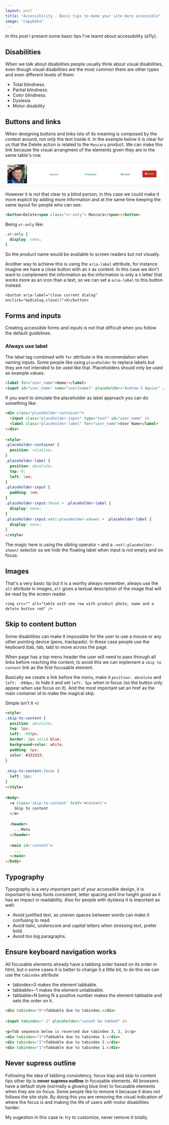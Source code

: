 ```yaml
---
layout: post
title: "Accessibility - Basic tips to make your site more accessible"
image: "capybaha"
---
```


In this post I present some basic tips I've learnt about accessibility (a11y).

## Disabilities

When we talk about disabilities people usually think about visual disabilities, even though visual disabilities
are the most common there are other types and even different levels of them:

  - Total blindness.
  - Partial blindness.
  - Color blindness.
  - Dyslexia
  - Motor disability

## Buttons and links

When designing buttons and links lots of its meaning is composed by the context around, not only the text inside it.
In the example below it is clear for us that the Delete action is related to the `Mascara` product. We can make this
link because the visual arrangment of the elements given they are in the same table's row.

![table with one row with product photo, name and a delete button red](/public/images/posts/a11y-delete.png)

However it is not that clear to a blind person, in this case we could make it more explicit by adding more information
and at the same time keeping the same layout for people who can see:

```html
<button>Delete<span class="sr-only"> Mascara</span></button>
```

Being `sr-only` like:

```css
.sr-only {
  display: none;
}
```

So the product name would be available to screen readers but not visually.

Another way to achieve this is using the `aria-label` attribute, for instance imagine we have a close button
with an `X` as content. In this case we don't want to complement the information as the information is only
a `X` letter that works more as an icon than a text, so we can set a `aria-label` to this button instead.

```
<button aria-label="close current dialog" onclick="myDialog.close()">X</button>
```

## Forms and inputs

Creating accessible forms and inputs is not that difficult when you follow the default guidelines.

### Always use label

The label tag combined with `for` attribute is the recomendation when naming inputs. Some people like
using `placeholder` to replace labels but they are not intended to be used like that. Placeholders should
only be used as example values.

```html
<label for="user_name">Name:</label>
<input id="user_name" name="user[name]" placeholder="Andrew S Aguiar" />
```

If you want to simulate the placeholder as label approach you can do something like:

```html
<div class="placeholder-container">
  <input class="placeholder-input" type="text" id="user_name" />
  <label class="placeholder-label" for="user_name">User Name</label>
</div>

<style>
.placeholder-container {
  position: relative;
}
.placeholder-label {
  position: absolute;
  top: 0;
  left: 1em;
}
.placeholder-input {
  padding: 1em;
}
.placeholder-input:focus + .placeholder-label {
  display: none;
}
.placeholder-input:not(:placeholder-shown) + .placeholder-label {
  display: none;
}
</style>
```

The magic here is using the sibling operator `+` and a `:not(:placeholder-shown)` selector so we hide the
floating label when input is not empty and on focus.

## Images

That's a very basic tip but it is a worthy always remember, always use the `alt` attribute in images, `alt` gives
a textual description of the image that will be read by the screen reader.

```
<img src="" alt="table with one row with product photo, name and a delete button red" />
```

## Skip to content button

Some disabilities can make it impossible for the user to use a mouse or any other pointing device (pens, trackpads). In
these case people use the keyboard (tab, tab, tab) to move across the page.

When page has a top menu header the user will need to pass through all links before reaching the content, to avoid this
we can implement a `skip to content` link as the first focusable element.

Basically we create a link before the menu, make it `position: absolute` and `left: -999px;` to hide it and set
`left: 5px` when in focus (so the button only appear when use focus on it). And the most important set an href as
the main container id to make the magical skip.

Simple isn't it =)

```html
<style>
.skip-to-content {
  position: absolute;
  top: 5px;
  left: -999px;
  border: 2px solid blue;
  background-color: white;
  padding: 8px;
  color: #333333;
}

.skip-to-content:focus {
  left: 5px;
}
</style>

<body>
  <a class='skip-to-content' href='#content'>
    Skip to content
  </a>

  <header>
    ...Menu
  </header>

  <main id='content'>
    ...
  </main>
</body>
```

## Typography

Typography is a very important part of your accessible design, it is important to keep fonts consistent,
letter spacing and line height good as it has an impact in readability. Also for people with dyslexia it is
important as well:

  - Avoid justified text, as uneven spaces between words can make it confusing to read.
  - Avoid italic, underscore and capital letters when stressing text, prefer bold.
  - Avoid too big paragraphs.

## Ensure keyboard navigation works

All focusable elements already have a tabbing order based on its order in html, but n some cases
it is better to change it a little bit, to do this we can use the `tabindex` attribute

  - tabindex=0 makes the element tabbable.
  - tabbable=-1 makes the element untabbable.
  - tabbable=N being N a positive number makes the element tabbable and sets the order on it.

```html
<div tabindex="0">Tabbable due to tabindex.</div>

<input tabindex="-1" placeholder="cannot be tabbed" />

<p>Tab sequence below is reversed due tabindex 3, 2, 1</p>
<div tabindex="3">Tabbable due to tabindex 3.</div>
<div tabindex="2">Tabbable due to tabindex 2.</div>
<div tabindex="1">Tabbable due to tabindex 1.</div>
```

## Never supress outline

Following the idea of tabbing consistency, focus trap and skip to content tips other tip is
**never supress outline** in focusable elements. All browsers have a default style (normally
a glowing blue line) to focusable elements when they are on focus. Some people like to remove it
because it does not follows the site style. By doing this you are removing the visual indication
of where the focus is and making the life of users with motor disabilities harder.

My sugestion in this case is: try to customize, never remove it totally.
